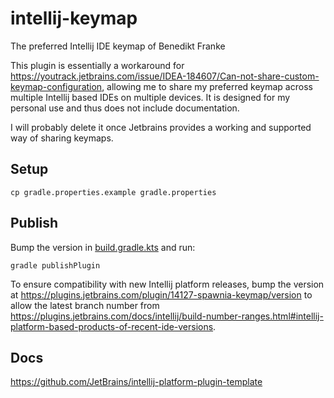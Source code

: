 # intellij-keymap

The preferred Intellij IDE keymap of Benedikt Franke

This plugin is essentially a workaround for https://youtrack.jetbrains.com/issue/IDEA-184607/Can-not-share-custom-keymap-configuration,
allowing me to share my preferred keymap across multiple Intellij based IDEs on multiple devices.
It is designed for my personal use and thus does not include documentation.

I will probably delete it once Jetbrains provides a working and supported way of sharing keymaps.

## Setup

    cp gradle.properties.example gradle.properties

## Publish

Bump the version in [build.gradle.kts](build.gradle.kts) and run:

    gradle publishPlugin

To ensure compatibility with new Intellij platform releases, bump the version at https://plugins.jetbrains.com/plugin/14127-spawnia-keymap/version
to allow the latest branch number from https://plugins.jetbrains.com/docs/intellij/build-number-ranges.html#intellij-platform-based-products-of-recent-ide-versions.

## Docs

https://github.com/JetBrains/intellij-platform-plugin-template
